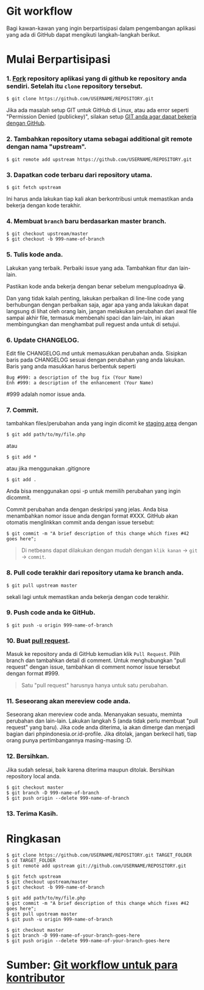 Git workflow
===================================

Bagi kawan-kawan yang ingin berpartisipasi dalam pengembangan aplikasi yang ada di GitHub dapat mengikuti langkah-langkah berikut.

# Mulai Berpartisipasi #

### 1. [Fork](http://help.github.com/fork-a-repo/) repository aplikasi yang di github ke repository anda sendiri. Setelah itu `clone` repository tersebut.

```
$ git clone https://github.com/USERNAME/REPOSITORY.git
```

Jika ada masalah setup GIT untuk GitHub di Linux, atau ada error seperti "Permission Denied (publickey)", silakan setup [GIT anda agar dapat bekerja dengan GitHub](http://help.github.com/linux-set-up-git/).

### 2. Tambahkan repository utama sebagai additional git remote dengan nama "upstream".

```
$ git remote add upstream https://github.com/USERNAME/REPOSITORY.git
```

### 3. Dapatkan code terbaru dari repository utama.

```
$ git fetch upstream
```

Ini harus anda lakukan tiap kali akan berkontribusi untuk memastikan anda bekerja dengan kode terakhir.

### 4. Membuat `branch` baru berdasarkan master branch.

```
$ git checkout upstream/master
$ git checkout -b 999-name-of-branch
```

### 5. Tulis kode anda.

Lakukan yang terbaik. Perbaiki issue yang ada. Tambahkan fitur dan lain-lain.

Pastikan kode anda bekerja dengan benar sebelum menguploadnya :grinning:.

Dan yang tidak kalah penting, lakukan perbaikan di line-line code yang berhubungan dengan perbaikan saja,
agar apa yang anda lakukan dapat langsung di lihat oleh orang lain, jangan melakukan perubahan dari awal file 
sampai akhir file, termasuk membenahi spaci dan lain-lain, ini akan membingungkan dan menghambat pull reguest anda untuk di setujui.

### 6. Update CHANGELOG.

Edit file CHANGELOG.md untuk memasukkan perubahan anda. Sisipkan baris pada CHANGELOG sesuai dengan perubahan yang anda lakukan. Baris yang anda masukkan harus berbentuk seperti

```
Bug #999: a description of the bug fix (Your Name)
Enh #999: a description of the enhancement (Your Name)
```

 #999 adalah nomor issue anda.

### 7. Commit.

tambahkan files/perubahan anda yang ingin dicomit ke [staging area](http://gitref.org/basic/#add) dengan

```
$ git add path/to/my/file.php
```

atau

```
$ git add *
```

atau jika menggunakan .gitignore

```
$ git add .
```

Anda bisa menggunakan opsi -p untuk memilih perubahan yang ingin dicommit.

Commit perubahan anda dengan deskripsi yang jelas. Anda bisa menambahkan nomor issue anda dengan format #XXX. GitHub akan otomatis menglinkkan commit anda dengan issue tersebut:

```
$ git commit -m "A brief description of this change which fixes #42 goes here";
```

> Di netbeans dapat dilakukan dengan mudah dengan `klik kanan` -> `git` -> `commit`.

### 8. Pull code terakhir dari repository utama ke branch anda.

```
$ git pull upstream master
```

sekali lagi untuk memastikan anda bekerja dengan code terakhir.

### 9. Push code anda ke GitHub.

```
$ git push -u origin 999-name-of-branch
```

### 10. Buat [pull request](http://help.github.com/send-pull-requests/).

Masuk ke repository anda di GitHub kemudian klik `Pull Request`. Pilih branch dan tambahkan detail di comment. Untuk menghubungkan "pull request" dengan issue, tambahkan di comment nomor issue tersebut dengan format #999.

> Satu "pull request" harusnya hanya untuk satu perubahan.

### 11. Seseorang akan mereview code anda.

Seseorang akan mereview code anda. Menanyakan sesuatu, meminta perubahan dan lain-lain. Lakukan langkah 5 (anda tidak perlu membuat "pull request" yang baru). Jika code anda diterima, ia akan dimerge dan menjadi bagian dari phpindonesia.or.id-profile. Jika ditolak, jangan berkecil hati, tiap orang punya pertimbangannya masing-masing :D.

### 12. Bersihkan.

Jika sudah selesai, baik karena diterima maupun ditolak. Bersihkan repository local anda.

```
$ git checkout master
$ git branch -D 999-name-of-branch
$ git push origin --delete 999-name-of-branch
```

### 13. Terima Kasih.


# Ringkasan #

```
$ git clone https://github.com/USERNAME/REPOSITORY.git TARGET_FOLDER
$ cd TARGET_FOLDER
$ git remote add upstream git://github.com/USERNAME/REPOSITORY.git

$ git fetch upstream
$ git checkout upstream/master
$ git checkout -b 999-name-of-branch

$ git add path/to/my/file.php
$ git commit -m "A brief description of this change which fixes #42 goes here";
$ git pull upstream master
$ git push -u origin 999-name-of-branch

$ git checkout master
$ git branch -D 999-name-of-your-branch-goes-here
$ git push origin --delete 999-name-of-your-branch-goes-here
```

# Sumber: [Git workflow untuk para kontributor](https://github.com/phpindonesia/www.phpindonesia.or.id/blob/master/git-workflow.md)
